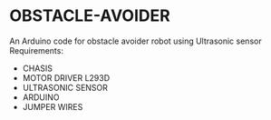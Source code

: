 # OBSTACLE-AVOIDER
An Arduino code for obstacle avoider robot using Ultrasonic sensor 
Requirements: 
- CHASIS
- MOTOR DRIVER L293D
- ULTRASONIC SENSOR
- ARDUINO
- JUMPER WIRES
